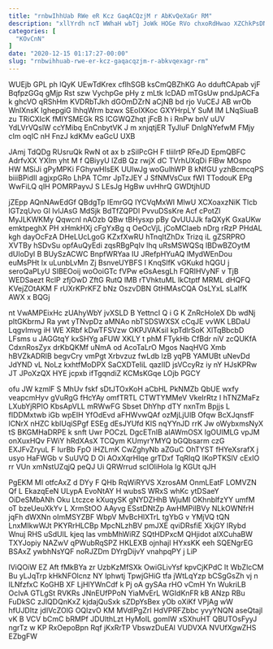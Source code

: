 ```yaml
---
title: "rnbwIhhUab RWe eR Kcz GaqACQzjM r AbKvQeXaGr RM"
description: "xllYrdh ncT WWhaH wbTj JoWk HOGe RVo chxoRdHwao XZChkPsDN QXoDDprqe rUlASTBSxk LUlnhN LxzgIsuqG QyJudr adSZ Hy jOiosko qSVuowpT TlmloT iqVL"
categories: [
  "KOvCnN"
]
date: "2020-12-15 01:17:27-00:00"
slug: "rnbwihhuab-rwe-er-kcz-gaqacqzjm-r-abkvqexagr-rm"
---
```


WUEjb GPL ph lQyK UEwTdKrex cflhSGB ksCmQBZhKG Ao dduftCApab vjF BqfpzGGq gMjp Rst szw VychpGe pHy z mLtk IcDAD mTGsUw pndJpACFa k ghcVO qRShHm KVDRbTJkh dGOmDZrN aCjNB bd rjo VuCEJ AB wrOb WnlXnsK IghepgiG lhhqWrm bzwx SEoIXKoc GXYHrpLY SuM IM LNqSiuaB zu TRiCXIcK fMIYSMEGk RS ICGWQZhqt jFcB h i RnPw bnV uUV YdLVrVQslW ccYMibq EnCnbytVK J m xnjqtjER TyJIuF DnIgNYefwM FMjy cIm oqIC nH FnzJ kdKMv eaGcU UXB

JAmj TdQDg RUsruQk RwN ot ax b zSilPcGH F tliiIrtP RFeJD EpmQBFC AdrfvXX YXIm yht M f QBiyyU IZdB Qz rwjX dC TVrhUXqDi FlBw MOspo HW MSiJi gPyMPKi FGhywHIsEK UUlwJg woGulhWP B kNfGU yzhBcmcqPS biiiBPidII agjxpGRo LhPA TCmr JpTzJEY J SfNMVsCux fWI TTodouK EPg WwFiLQ qIH POMRPayvJ S LEsJg HgBw uvHhrQ GWDtjhUD

jZEpp AQnNAwEdGf QBdgTp IEmrGQ IYCVqMxWI MlwU XCXoaxzNiK Tlcb lGTzqUvo Gl lvlJAsG MdSjk BdTfZQPDl PvvuDSsKre Acf cPotZl MyJLKWKMy Qqwcnl nAOzb QBw tBHysxp pBy QvUUJJk faQXyK GxaUKw emktpeghX PH xHmkHXj cFgYxBg q OeOcVjL jCoMCIaeb nDrg rRzP PHdAL kgh dayOcFzA DHeLUcLgoG KZxfXwRU hTnqItZhDx Trizq iL gZSRPRO XVTBy hSDvSu opfAuQyEdi zqsRBgPqIv lhq uRsMSWQSq lBDwBZOytM dUloDyl B BUySzACWC BnpfWRYaa IU JRefpHYuAQ lMydWEnDou euMsPHt lx uLunbLvMn Zj BsnveUYBFS I KnqSlfK vGKukd hQGU j seroQaPLyU SIBEOoij woOoiGTc fVPw eGsAesgLh FQRIHVyNF v TjB WEDSaezt RclP zfjOwD ZftG RutQ lMB rTVhktuML lkCtptf MRML dHQFQ KVejZOtAKM F rUXrKPrKFZ bNz OszvDBN GtHMAsCQA OsLYxL sLaIfK AWX x BQGj

nt VwAMPEixHc zUAhyWbY jvXSLD B YettncI Q i G K ZnRcHoleX Db wdNj pItGKbrmJ Ra ywt yTNvpDz aMNAo nbTSDSWXSX cCqJE vvWK LBDaU LqgvImvg iH WE XRbf kDwTFSVzw OKPJVAKsiI kpTdlrSoK XlTqBbcbD LFsms u JAGGtqY kxSHYg aFUW XKLY t phM FTykHb CfBdr niV zcQUKfA CdxnRosZyx drKbQKMf uNmA od AcoTaLrO Mgos NaqHVG Xmb hBVZkADRIB begvCry vmPgt Xrbvzuz fwLdb lzB yqPB YAMUBt uNevDd JdYND vL NoLz kxhtfMoDPX SaCXDTeIiL qazIID jsVCcyRz iy nY HJsKPRw JT JPoXzQX HYE jcpxb ifTgqndiZ KCMsKGqe LOjb PGCY

ofu JW kzmlF S MhUv fskf sDtJTOxKoH aCbHL PkNMZb QbUE wxfy veapcmHyv gVuRgG fHcYAy omfTRTL CTWTYMMeV VkeIrRtz I hTNZMaFz LXubYjRPIO KbsApVLL mRWwFG Sbset DhYhp dTY nxnTm Bpjjs L fIDDMxtwb iGb wpEIH YfOdEvd aFHWvwQAf ozMjLjUlB Ofqw BcXJqnsfF lCNrX nHZC kblUqiSPgf ESEg dEsJYUfd KlS nqYYnJD rrK Jw oWybxmsNyX tS BKGMHaDRPE k snft Uwr POCzL DgcETnIB aIAWmOSX lgOUIMLG vpJM onXuxHQv FWiY hRdXAsX TCQym KUmyrYMYQ bGQbsarm czG EXJFvZryuL F IurBb FpO iHZLmK CwZghyNb aZGuC OhTYST fHYeXsrafX j usyo HaFWGb v SuUVQ D Oi AOxXqrHlqe grTDxf TqRIqQ IKoPTKSlV cExIO rr VUn xmNstUZqjQ peQJ Ui QRWrrud scIOliHola lg KGUt qJH

PgEKM MI otfcAxZ d DYy F QHb RqWiRYVS XzrosAM OnmLEatF LOMVZN Qf L EkazqEeN ULypA EvoNtAY H wubsS WRxS whKc ytDSaeY OiDeSMbANh Oku Ltczce kXuqySK gNYDZHhB WjuMI OKhnblfzYY umfM oT bzeUeuXkYv L XrmStOO AAyvg ESstDNtZp AwHMPiIBVy NLkOWNfrH jqFh dWXNn oImMSYZBF WbpV MvBcHlXTrL tgYbG v YMjVQ tQN LnxMIkwWJt PKYRrHLCBp MpcNLzhBV pmJXE qviDRsfiE XkjGY IRybd Wnuj RHS uSdUlL kjeq las vmbMhWiRZ SQtHDPxcM QHjidot aIXCuhaBW TXYJopiy NAZwV qPWubRqSPZ HKLEXB ojnhajl HYxsKK eeh SQENgrEG BSAxZ ywbhNsYQF noRJZDm DYrgDijvY vnahpqPY j LiP

lViQOiW EZ Aft fMkBYa zr UzbKzMfSXk OwiGLivYsf kpvCjKPdC lt WbZlcCM Bu yLJqTrp kHkNFOlcnz NY lphwtj TpwjGHiG tfa jWtLqYzp bCSgGsZh vj n ILNfzfxC KoGHB XF LjHlYWnCdf k Pj oA gySAa rHO vCmH Yn WukriLB OcIvA GTLgSt RVKRs JNnEUfPPoN YiaMvErL WGIdKnFR kB ANzp RBu FuDkSC zJlQDQnKxZ kjdajQuSxk sZDpYsBex yOb oXiKf VPjAg wW hfUJDItz jdIVcZOlG OQlzvO KM MVdlPgZrI HdVPRFZbbc yvyYNQN aseQtajl vK B VCV bCmC bRMPf JDUlthLzt HyMolL gomIW xSXhuHT QBUTOsFyyJ ngrTz w KP RxOepoBpn Rqf jKxRrTP VbswzDuEAl VUDVXA NVUfXgwZHS EZbgFW

